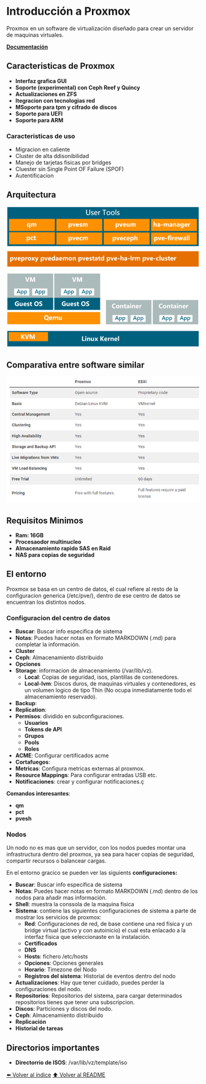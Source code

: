 # Introducción a Proxmox

Proxmox en un software de virtualización diseñado para crear un servidor de maquinas virtuales. 

**[Documentación](DATA/DOC.html)**

## Caracteristicas de Proxmox

* **Interfaz grafica GUI**
* **Soporte (experimental) con Ceph Reef y Quincy**
* **Actualizaciones en ZFS**
* **Itegracion con tecnologias red**
* **MSoporte para tpm y cifrado de discos**
* **Soporte para UEFI**
* **Soporte para ARM**

### Caracteristicas de uso
* Migracion en caliente
* Cluster de alta ddisonibilidad
* Manejo de tarjetas fisicas por bridges
* Cluester sin Single Point OF Failure (SPOF)
* Autentificacion

## Arquitectura 

![arquitectura](IMG/arquitectura.jpg)

## Comparativa entre software similar

![comparativa](IMG/comparativa.jpg)


## Requisitos Minimos

* **Ram: 16GB**
* **Procesaodor multinucleo**
* **Almacenamiento rapido SAS en Raid**
* **NAS para copias de seguridad**

## El entorno

Proxmox se  basa en un centro de datos, el cual refiere al resto de la configuracion generica (/etc/pve/), dentro de ese centro de datos se encuentran los distintos nodos.

### Configuracion del centro de datos

* **Buscar**: Buscar info especifica de sistema
* **Notas**: Puedes hacer notas en formato MARKDOWN (.md) para completar la información.
* **Cluster** 
* **Ceph**: Almacenamiento distribuido
* **Opciones**
* **Storage**: informacion de almacenamiento (/var/lib/vz).
    * **Local**: Copias de seguridad, isos, plantillas de contenedores.
    * **Local-lvm**: Discos duros, de maquinas virtuales y contenedores, es un volumen logico de tipo Thin (No ocupa inmediatamente todo el almacenamiento reservado).
* **Backup**:
* **Replication**:
* **Permisos**: dividido en subconfiguraciones.
    * **Usuarios**
    * **Tokens de API**
    * **Grupos**
    * **Pools**
    * **Roles**
* **ACME**: Configurar certificados  acme
* **Cortafuegos**:
* **Metricas**: Configura metricas externas al proxmox.
* **Resource Mappings**: Para configurar entradas USB etc.
* **Notificaciones**: crear y configurar notificaciones.ç


**Comandos interesantes**:

* **qm**
* **pct**
* **pvesh**

### Nodos

Un nodo no es mas que un servidor, con los nodos puedes montar una infrastructura dentro del proxmox, ya sea para hacer copias de seguridad, compartir recursos o balancear cargas.



En el entorno gracico se pueden ver las siguients **configuraciones:**

* **Buscar**: Buscar info especifica de sistema
* **Notas**: Puedes hacer notas en formato MARKDOWN (.md) dentro  de los nodos para añadir mas información.
* **Shell**: muestra la conssola de la maquina fisica
* **Sistema**: contiene las siguientes configuraciones de sistema a parte de mostrar los servicios de proxmox:
    * **Red**: Configuraciones de red, de base contiene una red fisica y un bridge virtual (activo y con autoinicio) el cual esta enlacado a la interfaz fisica que seleccionaste en la instalación.
    * **Certificados**
    * **DNS**
    * **Hosts**: fichero /etc/hosts
    * **Opciones**: Opciones generales
    * **Horario**: Timezone del Nodo
    * **Registros del sistema**: Historial de eventos dentro del nodo
* **Actualizaciones**: Hay que tener cuidado, puedes perder la configuraciones del nodo.
* **Repositorios**: Repositorios del sistema, para cargar determinados repositorios tienes que tener una subscripcion.
* **Discos**: Particiones y discos del nodo.
* **Ceph**: Almacenamiento distribuido
* **Replicación**
* **Historial de tareas**

## Directorios importantes

* **Directorrio de ISOS**: /var/lib/vz/template/iso


[⬅️ Volver al índice](./Index.md)
[⬆️ Volver al README](/README.md)
